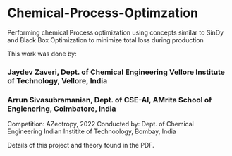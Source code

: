 # Chemical-Process-Optimzation
Performing chemical Process optimization using concepts similar to SinDy and Black Box Optimization to minimize total loss during production

This work was done by:
### Jaydev Zaveri, Dept. of Chemical Engineering Vellore Institute of Technology, Vellore, India
### Arrun Sivasubramanian, Dept. of CSE-AI, AMrita School of Engienering, Coimbatore, India 

Competition: AZeotropy, 2022
Conducted by: Dept. of Chemical Engineering
Indian Institite of Technoology, Bombay, India


Details of this project and theory found in the PDF.
